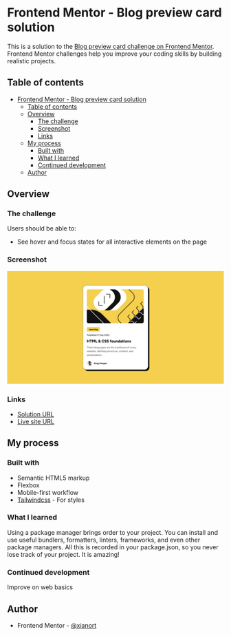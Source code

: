 # Frontend Mentor - Blog preview card solution

This is a solution to the [Blog preview card challenge on Frontend Mentor](https://www.frontendmentor.io/challenges/blog-preview-card-ckPaj01IcS). Frontend Mentor challenges help you improve your coding skills by building realistic projects.

## Table of contents

- [Frontend Mentor - Blog preview card solution](#frontend-mentor---blog-preview-card-solution)
  - [Table of contents](#table-of-contents)
  - [Overview](#overview)
    - [The challenge](#the-challenge)
    - [Screenshot](#screenshot)
    - [Links](#links)
  - [My process](#my-process)
    - [Built with](#built-with)
    - [What I learned](#what-i-learned)
    - [Continued development](#continued-development)
  - [Author](#author)

## Overview

### The challenge

Users should be able to:

- See hover and focus states for all interactive elements on the page

### Screenshot

![page screenshot](./Screenshot%202024-12-22%20at%2017-48-41%20Frontend%20Mentor%20Blog%20preview%20card.png)

### Links

- [Solution URL](https://www.frontendmentor.io/solutions/blog-preview-component-tailwindcss-pKrOdGUwxe)
- [Live site URL](https://flourishing-hotteok-0d0621.netlify.app/)

## My process

### Built with

- Semantic HTML5 markup
- Flexbox
- Mobile-first workflow
- [Tailwindcss](https://tailwindcss.com/) - For styles

### What I learned

Using a package manager brings order to your project. You can install and use useful bundlers, formatters, linters, frameworks, and even other package managers. All this is recorded in your package.json, so you never lose track of your project. It is amazing!

### Continued development

Improve on web basics

## Author

- Frontend Mentor - [@xianort](https://www.frontendmentor.io/profile/xianort)
